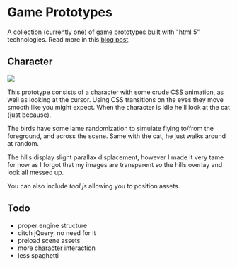 
# Game Prototypes

 A collection (currently one) of game prototypes built
 with "html 5" technologies. Read more in this [blog post](http://tjholowaychuk.com/post/9524129814/game-prototyping-with-javascript-css3).

## Character

  ![](http://f.cl.ly/items/1L1Z1v1J0N2Y2r2L2h0w/Screenshot.png) 

  This prototype consists of a character with some crude
  CSS animation, as well as looking at the cursor. Using
  CSS transitions on the eyes they move smooth like you
  might expect. When the character is idle he'll look at the cat (just because).
  
  The birds have some lame randomization to simulate flying to/from
  the foreground, and across the scene. Same with the cat, he just
  walks around at random.
  
  The hills display slight parallax displacement, however I made
  it very tame for now as I forgot that my images are transparent
  so the hills overlay and look all messed up.
  
  You can also include _tool.js_ allowing you to position assets.


## Todo

  - proper engine structure
  - ditch jQuery, no need for it
  - preload scene assets
  - more character interaction
  - less spaghetti